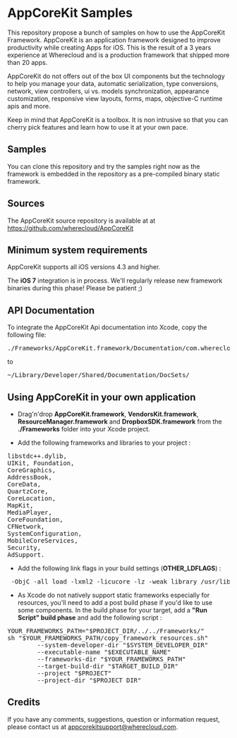 # AppCoreKit Samples

This repository propose a bunch of samples on how to use the AppCoreKit Framework.
AppCoreKit is an application framework designed to improve productivity while creating Apps for iOS. This is the result of a 3 years experience at Wherecloud and is a production framework that shipped more than 20 apps.

AppCoreKit do not offers out of the box UI components but the technology to help you manage your data, automatic serialization, type conversions, network, view controllers, ui vs. models synchronization, appearance customization, responsive view layouts, forms, maps, objective-C runtime apis and more.

Keep in mind that AppCoreKit is a toolbox. It is non intrusive so that you can cherry pick features and learn how to use it at your own pace.

## Samples

You can clone this repository and try the samples right now as the framework is embedded in the repository as a pre-compiled binary static framework.

## Sources

The AppCoreKit source repository is available at at https://github.com/wherecloud/AppCoreKit

## Minimum system requirements

AppCoreKit supports all iOS versions 4.3 and higher.

The <b>iOS 7</b> integration is in process. We'll regularly release new framework binaries during this phase! Please be patient ;)

## API Documentation

To integrate the AppCoreKit Api documentation into Xcode, copy the following file:
<pre>./Frameworks/AppCoreKit.framework/Documentation/com.wherecloud.AppCoreKit.docset</pre> 
to 
<pre>~/Library/Developer/Shared/Documentation/DocSets/</pre>

## Using AppCoreKit in your own application

* Drag'n'drop <b>AppCoreKit.framework</b>, <b>VendorsKit.framework</b>, <b>ResourceManager.framework</b> and <b>DropboxSDK.framework</b> from the <b>./Frameworks</b> folder into your Xcode project.

* Add the following frameworks and libraries to your project : 
<pre>
libstdc++.dylib, 
UIKit, Foundation, 
CoreGraphics, 
AddressBook, 
CoreData, 
QuartzCore, 
CoreLocation, 
MapKit, 
MediaPlayer, 
CoreFoundation, 
CFNetwork, 
SystemConfiguration, 
MobileCoreServices,
Security, 
AdSupport.
</pre>

* Add the following link flags in your build settings (<b>OTHER_LDFLAGS</b>) : 
<pre>
 -ObjC -all_load -lxml2 -licucore -lz -weak_library /usr/lib/libstdc++.dylib
</pre>

* As Xcode do not natively support static frameworks especially for resources, you'll need to add a post build phase if you'd like to use some components. In the build phase for your target, add a <b>"Run Script" build phase</b> and add the following script :

<pre>
YOUR_FRAMEWORKS_PATH="$PROJECT_DIR/../../Frameworks/"
sh "$YOUR_FRAMEWORKS_PATH/copy_framework_resources.sh" 
        --system-developer-dir "$SYSTEM_DEVELOPER_DIR" 
        --executable-name "$EXECUTABLE_NAME" 
        --frameworks-dir "$YOUR_FRAMEWORKS_PATH" 
        --target-build-dir "$TARGET_BUILD_DIR" 
        --project "$PROJECT" 
        --project-dir "$PROJECT_DIR"
</pre>

## Credits

If you have any comments, suggestions, question or information request, please contact us at appcorekitsupport@wherecloud.com.

